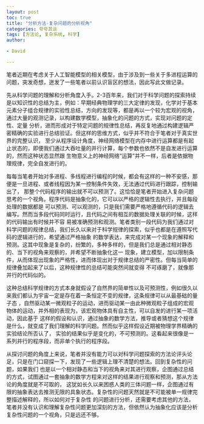 ```yaml
---
layout: post
toc: true
title: "分析方法-复杂问题的分析视角"
categories: 夸夸其谈
tags: [方法论, 复杂系统, 科学]
author:

- David

---
```



笔者近期在考虑关于人工智能模型的相关模型，由于涉及到一些关于多进程运算的问题，突发奇想，迸发了一些笔者以前认识盲区的想法，因此写此文做记录。

先从科学问题的理解和分析角度入手。2-3百年来，我们对于科学问题的探索持续是以知识性的总结为主，例如：早期经典物理学的三大定律的发现，化学对于基本
元素分子组合规律的实验性总结，方向的发现等，都是再以一个较为宏观的视角，通过大量的观测记录，以构建数学模型，抽象化的问题的方式，实现对问题的定性、定量
分析，进而形成对于特定问题的规律性总结，再反复地通过构建逻辑严密精确的实验进行总结验证。但这样的思维方式，似乎并不符合于笔者对于真实世界的完整认识，
至少从程序设计角度，神经网络模型在内存中进行运算都是有起止状态的，即便我们通过大吞吐量的并行计算，每个参数也依然不是自发进行运算的，然而这种状态显然跟
生物意义上的神经网络“运算”并不一样，后者是依据物理规律，完全自发进行的。

每每当笔者开始对多进程、多线程进行编程的时候，都会有这样的一种不安感，那便是一旦进程、或者线程因为某一控制条件失效，无法通过代码进行跟踪，控制输出了，
那整个代码程序的输出就不可以预测了。这恰恰是笔者开始进入复杂问题思考的一个视角。程序代码是抽象化的，它可以以严格的逻辑性去执行，并且每段处理的数据都是
可以预测、可以观测的，只是我们需要严格地遵循代码的逻辑去编写。然而当多段代码同时运行，且代码之间有相互的数据处理关联的时候，这样的代码输出有时候并不容
易被准确预测和观测。笔者类别一段代码为我们通过对科学问题的规律总结，我们长久以来对于科学规律的探索，似乎也都是在遵照写代码的逻辑进行的，希望通过严格抽象
的数学表达，来完成对某一个现象的解释和预测。这其中现象是复杂的，纷繁的，多种多样的，但是我们总是通过相对静态的、当下的视角来观察的，并希望不断抽象化这一
现象，建立模型，加以限制条件，从而体现出现象的严格性，进而体现出对于规律总结的严密性。但每当简单的规律叠加起来了以后，这种规律性的总结可能突然间就变得
不可琢磨了，就像那并行的代码似的。

这种总结科学规律的方式本身就假设了自然界的简单性以及可预测性，例如很久以来我们都认为宇宙一定是存在着一条恒定不变的规律，这条规律可以从最基础的量子态
，自然驱动某一微观粒子的运动，进而驱动某一由此种微观粒子组成的宏观物体的运动，并外相的表现为，该宏观物体具有自主性，可以自发的进行某一项活动，因此基于
这样的假设和认识，通过抽象的数学方法，推导或者猜想这个规律是什么，就变成了我们理解的科学问题。然而似乎这样假设近期被物理学界精确的实验结论所否认了，
实验的结果似乎是变化的，不可预测的。这看起来很像是一系列并行的程序段，而非单个执行的程序段。

从探讨问题的角度上来说，笔者并没有能力可以对科学问题探索的方法论评头论足，只是在门口窥探一下，发现了一些逻辑上理不清楚的想法。回到复杂性的问题，如果我们
也是以一个相对静态和当下的视角来对其进行观察，企图通过总结的方式，试图通过一套抽象的数学方程来对这样的结果进行观察和预测，那从方法论的角度就是不可取的，
这犹如长久以来困惑人类的三体问题一样，企图通过有限的抽象表达去推测无限的具象状态。复杂性的问题天然就是不可能被单一规律完整描述解释的，所以如何对于复杂性
的问题进行分析，还需要考虑其他的方法，笔者并没有认识和理解复杂性问题更加深刻的方法，但依然认为抽象化应该是分析复杂性问题的一个视角，只是远还不够。





